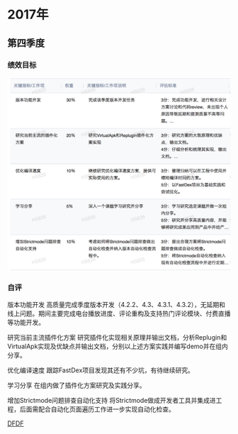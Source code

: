 # 2017年

## 第四季度
### 绩效目标   
![屏幕快照 2017-12-26 下午2.01.02](media/15142677154264/%E5%B1%8F%E5%B9%95%E5%BF%AB%E7%85%A7%202017-12-26%20%E4%B8%8B%E5%8D%882.01.02.png) 
### 自评
版本功能开发
高质量完成季度版本开发（4.2.2、4.3、4.3.1、4.3.2），无延期和线上问题。期间主要完成电台播放进度、评论重构及支持热门评论模块、付费直播等功能开发。

研究当前主流插件化方案
研究插件化实现相关原理并输出文档，分析Replugin和VirtualApk实现及优缺点并输出文档，分别以上述方案实践并编写demo并在组内分享。

优化编译速度
跟踪FastDex项目发现其还有不少坑，有待继续研究。

学习分享
在组内做了插件化方案研究及实践分享。

增加Strictmode问题排查自动化支持
将Strictmode做成开发者工具并集成进工程，后面需配合自动化页面遍历工作进一步实现自动化检查。

[DFDF]()

